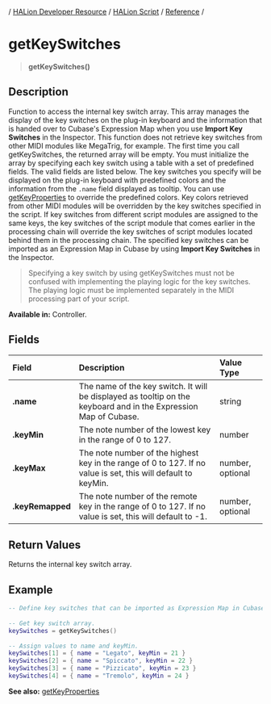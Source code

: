 / [HALion Developer Resource](../../HALion-Developer-Resource.md) / [HALion Script](./HALion-Script.md) / [Reference](./Reference.md) /

# getKeySwitches

>**getKeySwitches()**

## Description

Function to access the internal key switch array. This array manages the display of the key switches on the plug-in keyboard and the information that is handed over to Cubase's Expression Map when you use **Import Key Switches** in the Inspector. This function does not retrieve key switches from other MIDI modules like MegaTrig, for example. The first time you call getKeySwitches, the returned array will be empty. You must initialize the array by specifying each key switch using a table with a set of predefined fields. The valid fields are listed below. The key switches you specify will be displayed on the plug-in keyboard with predefined colors and the information from the ``.name`` field displayed as tooltip. You can use [getKeyProperties](./getKeyProperties.md) to override the predefined colors. Key colors retrieved from other MIDI modules will be overridden by the key switches specified in the script. If key switches from different script modules are assigned to the same keys, the key switches of the script module that comes earlier in the processing chain will override the key switches of script modules located behind them in the processing chain. The specified key switches can be imported as an Expression Map in Cubase by using **Import Key Switches** in the Inspector.

>Specifying a key switch by using getKeySwitches must not be confused with implementing the playing logic for the key switches. The playing logic must be implemented separately in the MIDI processing part of your script.

**Available in:** Controller.

## Fields

|Field|Description|Value Type|
|:-|:-|:-|
|**.name**|The name of the key switch. It will be displayed as tooltip on the keyboard and in the Expression Map of Cubase.|string|
|**.keyMin**|The note number of the lowest key in the range of 0 to 127.|number|
|**.keyMax**|The note number of the highest key in the range of 0 to 127. If no value is set, this will default to keyMin.|number, optional|
|**.keyRemapped**|The note number of the remote key in the range of 0 to 127. If no value is set, this will default to -1.|number, optional|

## Return Values

Returns the internal key switch array.

## Example

```lua
-- Define key switches that can be imported as Expression Map in Cubase.
 
-- Get key switch array.
keySwitches = getKeySwitches()
 
-- Assign values to name and keyMin.
keySwitches[1] = { name = "Legato", keyMin = 21 }
keySwitches[2] = { name = "Spiccato", keyMin = 22 }
keySwitches[3] = { name = "Pizzicato", keyMin = 23 }
keySwitches[4] = { name = "Tremolo", keyMin = 24 }
```

**See also:** [getKeyProperties](./getKeyProperties.md)